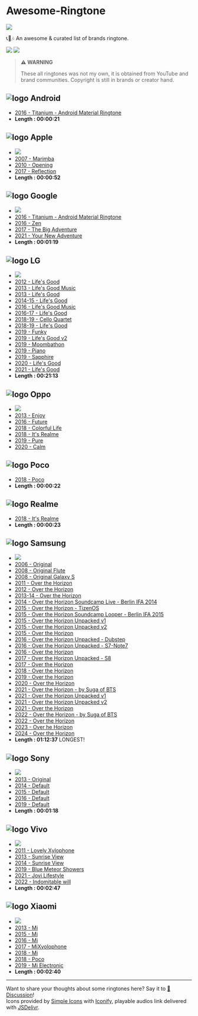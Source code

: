 # Awesome-Ringtone
![](https://awesome.re/badge.svg)

📞📲🎶 An awesome & curated list of brands ringtone.  

[![](https://img.shields.io/badge/%F0%9F%93%82%F0%9F%8E%B6%20Browse%20ringtones-ececec?style=for-the-badge)](https://github.com/LIGMATV/Awesome-Ringtone/tree/main/ringtones)
[![](https://img.shields.io/badge/%E2%AC%87%EF%B8%8F%20Download%20All%20(%C2%B1133MB)-ececec?style=for-the-badge)](https://github.com/LIGMATV/Awesome-Ringtone/archive/refs/heads/main.zip)

> **⚠️ WARNING**
> 
> These all ringtones was not my own, it is obtained from YouTube and brand communities. Copyright is still in brands or creator hand.

## ![logo](https://api.iconify.design/simple-icons:android.svg) Android
* [2016 - Titanium - Android Material Ringtone](https://cdn.jsdelivr.net/gh/LIGMATV/Awesome-Ringtone@main/ringtones/Google%20Pixel/2016%20-%20Titanium%20-%20Android%20Material%20Ringtone.mp3)
* **Length : 00:00:21**

## ![logo](https://api.iconify.design/simple-icons:apple.svg) Apple
* [![](https://img.shields.io/badge/%F0%9F%8E%B6%20Browse%20Apple%20Ringtones-ececec?style=for-the-badge)](https://github.com/LIGMATV/Awesome-Ringtone/tree/main/ringtones/Apple)  
* [2007 - Marimba](https://cdn.jsdelivr.net/gh/LIGMATV/Awesome-Ringtone@main/ringtones/Apple/2007%20-%20Marimba.mp3)
* [2010 - Opening](https://cdn.jsdelivr.net/gh/LIGMATV/Awesome-Ringtone@main/ringtones/Apple/2010%20-%20Opening.mp3)
* [2017 - Reflection](https://cdn.jsdelivr.net/gh/LIGMATV/Awesome-Ringtone@main/ringtones/Apple/2017%20-%20Reflection.mp3)
* **Length : 00:00:52**

## ![logo](https://api.iconify.design/simple-icons:google.svg) Google 
* [![](https://img.shields.io/badge/%F0%9F%8E%B6%20Browse%20Google%20Ringtones-ececec?style=for-the-badge)](https://github.com/LIGMATV/Awesome-Ringtone/tree/main/ringtones/Google%20Pixel)  
* [2016 - Titanium - Android Material Ringtone](https://cdn.jsdelivr.net/gh/LIGMATV/Awesome-Ringtone@main/ringtones/Google%20Pixel/2016%20-%20Titanium%20-%20Android%20Material%20Ringtone.mp3)
* [2016 - Zen](https://cdn.jsdelivr.net/gh/LIGMATV/Awesome-Ringtone@main/ringtones/Google%20Pixel/2016%20-%20Zen.mp3)
* [2017 - The Big Adventure](https://cdn.jsdelivr.net/gh/LIGMATV/Awesome-Ringtone@main/ringtones/Google%20Pixel/2017%20-%20The%20Big%20Adventure.mp3)
* [2021 - Your New Adventure](https://cdn.jsdelivr.net/gh/LIGMATV/Awesome-Ringtone@main/ringtones/Google%20Pixel/2021%20-%20Your%20New%20Adventure.mp3)
* **Length : 00:01:19**

## ![logo](https://api.iconify.design/simple-icons:lg.svg) LG
* [![](https://img.shields.io/badge/%F0%9F%8E%B6%20Browse%20LG%20Ringtones-ececec?style=for-the-badge)](https://github.com/LIGMATV/Awesome-Ringtone/tree/main/ringtones/LG)
* [2012 - Life's Good](https://cdn.jsdelivr.net/gh/LIGMATV/Awesome-Ringtone@main/ringtones/LG/2012%20-%20Life's%20Good.mp3)
* [2013 - Life's Good Music](https://cdn.jsdelivr.net/gh/LIGMATV/Awesome-Ringtone@main/ringtones/LG/2013%20-%20Life's%20Good%20Music.mp3)
* [2013 - Life's Good](https://cdn.jsdelivr.net/gh/LIGMATV/Awesome-Ringtone@main/ringtones/LG/2013%20-%20Life's%20Good.mp3)
* [2014-15 - Life's Good](https://cdn.jsdelivr.net/gh/LIGMATV/Awesome-Ringtone@main/ringtones/LG/2014-15%20-%20Life's%20Good.mp3)
* [2016 - Life's Good Music](https://cdn.jsdelivr.net/gh/LIGMATV/Awesome-Ringtone@main/ringtones/LG/2016%20-%20Life's%20Good%20Music.mp3)
* [2016-17 - Life's Good](https://cdn.jsdelivr.net/gh/LIGMATV/Awesome-Ringtone@main/ringtones/LG/2016-17%20-%20Life's%20Good.mp3)
* [2018-19 - Cello Quartet](https://cdn.jsdelivr.net/gh/LIGMATV/Awesome-Ringtone@main/ringtones/LG/2018-19%20-%20Cello%20Quartet.mp3)
* [2018-19 - Life's Good](https://cdn.jsdelivr.net/gh/LIGMATV/Awesome-Ringtone@main/ringtones/LG/2018-19%20-%20Life's%20Good.mp3)
* [2019 - Funky](https://cdn.jsdelivr.net/gh/LIGMATV/Awesome-Ringtone@main/ringtones/LG/2019%20-%20Funky.mp3)
* [2019 - Life's Good v2](https://cdn.jsdelivr.net/gh/LIGMATV/Awesome-Ringtone@main/ringtones/LG/2019%20-%20Life's%20Good%20v2.mp3)
* [2019 - Moombathon](https://cdn.jsdelivr.net/gh/LIGMATV/Awesome-Ringtone@main/ringtones/LG/2019%20-%20Moombathon.mp3)
* [2019 - Piano](https://cdn.jsdelivr.net/gh/LIGMATV/Awesome-Ringtone@main/ringtones/LG/2019%20-%20Piano.mp3)
* [2019 - Sapphire](https://cdn.jsdelivr.net/gh/LIGMATV/Awesome-Ringtone@main/ringtones/LG/2019%20-%20Sapphire.mp3)
* [2020 - Life's Good](https://cdn.jsdelivr.net/gh/LIGMATV/Awesome-Ringtone@main/ringtones/LG/2020%20-%20Life's%20Good.mp3)
* [2021 - Life's Good](https://cdn.jsdelivr.net/gh/LIGMATV/Awesome-Ringtone@main/ringtones/LG/2021%20-%20Life's%20Good.mp3)
* **Length : 00:21:13**

## ![logo](https://api.iconify.design/simple-icons:oppo.svg) Oppo
* [![](https://img.shields.io/badge/%F0%9F%8E%B6%20Browse%20Oppo%20Ringtones-ececec?style=for-the-badge)](https://github.com/LIGMATV/Awesome-Ringtone/tree/main/ringtones/Oppo)
* [2013 - Enjoy](https://cdn.jsdelivr.net/gh/LIGMATV/Awesome-Ringtone@main/ringtones/Oppo/2013%20-%20Enjoy.mp3)
* [2016 - Future](https://cdn.jsdelivr.net/gh/LIGMATV/Awesome-Ringtone@main/ringtones/Oppo/2016%20-%20Future.mp3)
* [2018 - Colorful Life](https://cdn.jsdelivr.net/gh/LIGMATV/Awesome-Ringtone@main/ringtones/Oppo/2018%20-%20Colorful%20Life.mp3)
* [2018 - It's Realme](https://cdn.jsdelivr.net/gh/LIGMATV/Awesome-Ringtone@main/ringtones/Oppo/2018%20-%20It's%20Realme.mp3)
* [2019 - Pure](https://cdn.jsdelivr.net/gh/LIGMATV/Awesome-Ringtone@main/ringtones/Oppo/2019%20-%20Pure.mp3)
* [2020 - Calm](https://cdn.jsdelivr.net/gh/LIGMATV/Awesome-Ringtone@main/ringtones/Oppo/2020%20-%20Calm.mp3)

## ![logo](https://api.iconify.design/simple-icons:xiaomi.svg) Poco
* [2018 - Poco](https://cdn.jsdelivr.net/gh/LIGMATV/Awesome-Ringtone@main/ringtones/Xiaomi/2018%20-%20Poco.mp3)
* **Length : 00:00:22**

## ![logo](https://api.iconify.design/simple-icons:oppo.svg) Realme
* [2018 - It's Realme](https://cdn.jsdelivr.net/gh/LIGMATV/Awesome-Ringtone@main/ringtones/Oppo/2018%20-%20It's%20Realme.mp3)
* **Length : 00:00:23**

## ![logo](https://api.iconify.design/simple-icons:samsung.svg) Samsung
* [![](https://img.shields.io/badge/%F0%9F%8E%B6%20Browse%20Samsung%20Ringtones-ececec?style=for-the-badge)](https://github.com/LIGMATV/Awesome-Ringtone/tree/main/ringtones/Samsung)  
* [2006 - Original](https://cdn.jsdelivr.net/gh/LIGMATV/Awesome-Ringtone@main/ringtones/Samsung/2006%20-%20Original.mp3)
* [2008 - Original Flute](https://cdn.jsdelivr.net/gh/LIGMATV/Awesome-Ringtone@main/ringtones/Samsung/2008%20-%20Original%20Flute.mp3)
* [2008 - Original Galaxy S](https://cdn.jsdelivr.net/gh/LIGMATV/Awesome-Ringtone@main/ringtones/Samsung/2008%20-%20Original%20Galaxy%20S.mp3)
* [2011 - Over the Horizon](https://cdn.jsdelivr.net/gh/LIGMATV/Awesome-Ringtone@main/ringtones/Samsung/2011%20-%20Over%20the%20Horizon.mp3)
* [2012 - Over the Horizon](https://cdn.jsdelivr.net/gh/LIGMATV/Awesome-Ringtone@main/ringtones/Samsung/2012%20-%20Over%20the%20Horizon.mp3)
* [2013-14 - Over the Horizon](https://cdn.jsdelivr.net/gh/LIGMATV/Awesome-Ringtone@main/ringtones/Samsung/2013-14%20-%20Over%20the%20Horizon.mp3)
* [2014 - Over the Horizon Soundcamp Live - Berlin IFA 2014](https://cdn.jsdelivr.net/gh/LIGMATV/Awesome-Ringtone@main/ringtones/Samsung/2014%20-%20Over%20the%20Horizon%20Soundcamp%20Live%20-%20Berlin%20IFA%202014.mp3)
* [2015 - Over the Horizon - TizenOS](https://cdn.jsdelivr.net/gh/LIGMATV/Awesome-Ringtone@main/ringtones/Samsung/2015%20-%20Over%20the%20Horizon%20-%20TizenOS.mp3)
* [2015 - Over the Horizon Soundcamp Looper - Berlin IFA 2015](https://cdn.jsdelivr.net/gh/LIGMATV/Awesome-Ringtone@main/ringtones/Samsung/2015%20-%20Over%20the%20Horizon%20Soundcamp%20Looper%20-%20Berlin%20IFA%202015.mp3)
* [2015 - Over the Horizon Unpacked v1](https://cdn.jsdelivr.net/gh/LIGMATV/Awesome-Ringtone@main/ringtones/Samsung/2015%20-%20Over%20the%20Horizon%20Unpacked%20v1.mp3)
* [2015 - Over the Horizon Unpacked v2](https://cdn.jsdelivr.net/gh/LIGMATV/Awesome-Ringtone@main/ringtones/Samsung/2015%20-%20Over%20the%20Horizon%20Unpacked%20v2.mp3)
* [2015 - Over the Horizon](https://cdn.jsdelivr.net/gh/LIGMATV/Awesome-Ringtone@main/ringtones/Samsung/2015%20-%20Over%20the%20Horizon.mp3)
* [2016 - Over the Horizon Unpacked - Dubstep](https://cdn.jsdelivr.net/gh/LIGMATV/Awesome-Ringtone@main/ringtones/Samsung/2016%20-%20Over%20the%20Horizon%20Unpacked%20-%20Dubstep.mp3)
* [2016 - Over the Horizon Unpacked - S7-Note7](https://cdn.jsdelivr.net/gh/LIGMATV/Awesome-Ringtone@main/ringtones/Samsung/2016%20-%20Over%20the%20Horizon%20Unpacked%20-%20S7-Note7.mp3)
* [2016 - Over the Horizon](https://cdn.jsdelivr.net/gh/LIGMATV/Awesome-Ringtone@main/ringtones/Samsung/2016%20-%20Over%20the%20Horizon.mp3)
* [2017 - Over the Horizon Unpacked - S8](https://cdn.jsdelivr.net/gh/LIGMATV/Awesome-Ringtone@main/ringtones/Samsung/2017%20-%20Over%20the%20Horizon%20Unpacked%20-%20S8.mp3)
* [2017 - Over the Horizon](https://cdn.jsdelivr.net/gh/LIGMATV/Awesome-Ringtone@main/ringtones/Samsung/2017%20-%20Over%20the%20Horizon.mp3)
* [2018 - Over the Horizon](https://cdn.jsdelivr.net/gh/LIGMATV/Awesome-Ringtone@main/ringtones/Samsung/2018%20-%20Over%20the%20Horizon.mp3)
* [2019 - Over the Horizon](https://cdn.jsdelivr.net/gh/LIGMATV/Awesome-Ringtone@main/ringtones/Samsung/2019%20-%20Over%20the%20Horizon.mp3)
* [2020 - Over the Horizon](https://cdn.jsdelivr.net/gh/LIGMATV/Awesome-Ringtone@main/ringtones/Samsung/2020%20-%20Over%20the%20Horizon.mp3)
* [2021 - Over the Horizon - by Suga of BTS](https://cdn.jsdelivr.net/gh/LIGMATV/Awesome-Ringtone@main/ringtones/Samsung/2021%20-%20Over%20the%20Horizon%20-%20by%20Suga%20of%20BTS.mp3)
* [2021 - Over the Horizon Unpacked v1](https://cdn.jsdelivr.net/gh/LIGMATV/Awesome-Ringtone@main/ringtones/Samsung/2021%20-%20Over%20the%20Horizon%20Unpacked%20v1.mp3)
* [2021 - Over the Horizon Unpacked v2](https://cdn.jsdelivr.net/gh/LIGMATV/Awesome-Ringtone@main/ringtones/Samsung/2021%20-%20Over%20the%20Horizon%20Unpacked%20v2.mp3)
* [2021 - Over the Horizon](https://cdn.jsdelivr.net/gh/LIGMATV/Awesome-Ringtone@main/ringtones/Samsung/2021%20-%20Over%20the%20Horizon.mp3)
* [2022 - Over the Horizon - by Suga of BTS](https://cdn.jsdelivr.net/gh/LIGMATV/Awesome-Ringtone@main/ringtones/Samsung/2022%20-%20Over%20the%20Horizon%20-%20by%20Suga%20of%20BTS.mp3)
* [2022 - Over the Horizon](https://cdn.jsdelivr.net/gh/LIGMATV/Awesome-Ringtone@main/ringtones/Samsung/2022%20-%20Over%20the%20Horizon.mp3)
* [2023 - Over he Horizon](https://cdn.jsdelivr.net/gh/LIGMATV/Awesome-Ringtone@main/ringtones/Samsung/2023%20-%20Over%20he%20Horizon.mp3)
* [2024 - Over the Horizon](https://cdn.jsdelivr.net/gh/LIGMATV/Awesome-Ringtone@main/ringtones/Samsung/2024%20-%20Over%20the%20Horizon.mp3)
* **Length : 01:12:37** LONGEST!

## ![logo](https://api.iconify.design/simple-icons:sony.svg) Sony
* [![](https://img.shields.io/badge/%F0%9F%8E%B6%20Browse%20Sony%20Ringtones-ececec?style=for-the-badge)](https://github.com/LIGMATV/Awesome-Ringtone/tree/main/ringtones/Sony)
* [2013 - Original](https://cdn.jsdelivr.net/gh/LIGMATV/Awesome-Ringtone@main/ringtones/Sony/2013%20-%20Original.mp3)
* [2014 - Default](https://cdn.jsdelivr.net/gh/LIGMATV/Awesome-Ringtone@main/ringtones/Sony/2014%20-%20Default.mp3)
* [2015 - Default](https://cdn.jsdelivr.net/gh/LIGMATV/Awesome-Ringtone@main/ringtones/Sony/2015%20-%20Default.mp3)
* [2016 - Default](https://cdn.jsdelivr.net/gh/LIGMATV/Awesome-Ringtone@main/ringtones/Sony/2016%20-%20Default.mp3)
* [2019 - Default](https://cdn.jsdelivr.net/gh/LIGMATV/Awesome-Ringtone@main/ringtones/Sony/2019%20-%20Default.mp3)
* **Length : 00:01:18**

## ![logo](https://api.iconify.design/simple-icons:vivo.svg) Vivo
* [![](https://img.shields.io/badge/%F0%9F%8E%B6%20Browse%20Vivo%20Ringtones-ececec?style=for-the-badge)](https://github.com/LIGMATV/Awesome-Ringtone/tree/main/ringtones/Vivo)
* [2011 - Lovely Xylophone](https://cdn.jsdelivr.net/gh/LIGMATV/Awesome-Ringtone@main/ringtones/Vivo/2011%20-%20Lovely%20Xylophone.mp3)
* [2013 - Sunrise View](https://cdn.jsdelivr.net/gh/LIGMATV/Awesome-Ringtone@main/ringtones/Vivo/2013%20-%20Sunrise%20View.mp3)
* [2014 - Sunrise View](https://cdn.jsdelivr.net/gh/LIGMATV/Awesome-Ringtone@main/ringtones/Vivo/2014%20-%20Sunrise%20View.mp3)
* [2019 - Blue Meteor Showers](https://cdn.jsdelivr.net/gh/LIGMATV/Awesome-Ringtone@main/ringtones/Vivo/2019%20-%20Blue%20Meteor%20Showers.mp3)
* [2021 - Jovi Lifestyle](https://cdn.jsdelivr.net/gh/LIGMATV/Awesome-Ringtone@main/ringtones/Vivo/2021%20-%20Jovi%20Lifestyle.mp3)
* [2022 - Indomitable will](https://cdn.jsdelivr.net/gh/LIGMATV/Awesome-Ringtone@main/ringtones/Vivo/2022%20-%20Indomitable%20will.mp3)
* **Length : 00:02:47**

## ![logo](https://api.iconify.design/simple-icons:xiaomi.svg) Xiaomi
* [![](https://img.shields.io/badge/%F0%9F%8E%B6%20Browse%20Xiaomi%20Ringtones-ececec?style=for-the-badge)](https://github.com/LIGMATV/Awesome-Ringtone/tree/main/ringtones/Xiaomi)
* [2013 - Mi](https://cdn.jsdelivr.net/gh/LIGMATV/Awesome-Ringtone@main/ringtones/Xiaomi/2013%20-%20Mi.mp3)
* [2015 - Mi](https://cdn.jsdelivr.net/gh/LIGMATV/Awesome-Ringtone@main/ringtones/Xiaomi/2015%20-%20Mi.mp3)
* [2016 - Mi](https://cdn.jsdelivr.net/gh/LIGMATV/Awesome-Ringtone@main/ringtones/Xiaomi/2016%20-%20Mi.mp3)
* [2017 - MiXyolophone](https://cdn.jsdelivr.net/gh/LIGMATV/Awesome-Ringtone@main/ringtones/Xiaomi/2017%20-%20MiXyolophone.mp3)
* [2018 - Mi](https://cdn.jsdelivr.net/gh/LIGMATV/Awesome-Ringtone@main/ringtones/Xiaomi/2018%20-%20Mi.mp3)
* [2018 - Poco](https://cdn.jsdelivr.net/gh/LIGMATV/Awesome-Ringtone@main/ringtones/Xiaomi/2018%20-%20Poco.mp3)
* [2019 - Mi Electronic](https://cdn.jsdelivr.net/gh/LIGMATV/Awesome-Ringtone@main/ringtones/Xiaomi/2019%20-%20Mi%20Electronic.mp3)
* **Length : 00:02:40**

---

Want to share your thoughts about some ringtones here? Say it to [💬 Discussion](https://github.com/LIGMATV/Awesome-Ringtone/discussions)!  
Icons provided by [Simple Icons](https://simpleicons.org/) with [Iconify](https://iconify.design/), playable audios link delivered with [JSDelivr](https://www.jsdelivr.com/).
